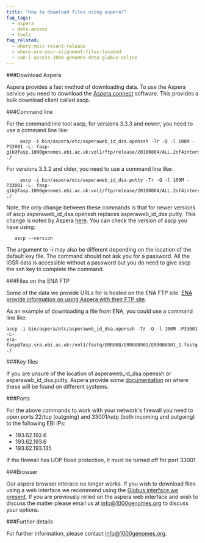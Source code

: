 ```yaml
---
title: "How to download files using aspera?"
faq_tags:
  - aspera
  - data-access
  - tools
faq_related:
  - where-most-recent-release
  - where-are-your-alignment-files-located
  - can-i-access-1000-genomes-data-globus-online
---
```


###Download Aspera

Aspera provides a fast method of downloading data. To use the Aspera service you need to download the [Aspera connect](http://asperasoft.com/software/transfer-clients/connect-web-browser-plug-in/) software. This provides a bulk download client called ascp.

###Command line

For the command line tool ascp, for versions 3.3.3 and newer, you need to use a command line like:

         ascp -i bin/aspera/etc/asperaweb_id_dsa.openssh -Tr -Q -l 100M -P33001 -L- fasp-g1k@fasp.1000genomes.ebi.ac.uk:vol1/ftp/release/20100804/ALL.2of4intersection.20100804.genotypes.vcf.gz ./

For versions 3.3.2 and older, you need to use a command line like:

         ascp -i bin/aspera/etc/asperaweb_id_dsa.putty -Tr -Q -l 100M -P33001 -L- fasp-g1k@fasp.1000genomes.ebi.ac.uk:vol1/ftp/release/20100804/ALL.2of4intersection.20100804.genotypes.vcf.gz ./

Note, the only change between these commands is that for newer versions of ascp asperaweb_id_dsa.openssh replaces asperaweb_id_dsa.putty. This change is noted by Aspera [here](https://support.asperasoft.com/entries/38675468-Command-line-ascp-transfer-asking-for-a-passphrase-after-Connect-plugin-upgrade). You can check the version of ascp you have using:

       ascp --version

The argument to -i may also be different depending on the location of the default key file. The command should not ask you for a password. All the IGSR data is accessible without a password but you do need to give ascp the ssh key to complete the command.

###Files on the ENA FTP

Some of the data we provide URLs for is hosted on the ENA FTP site. [ENA provide information on using Aspera with their FTP site](https://www.ebi.ac.uk/ena/browse/read-download).

As an example of downloading a file from ENA, you could use a command line like:

    ascp -i bin/aspera/etc/asperaweb_id_dsa.openssh -Tr -Q -l 100M -P33001 -L- 
    era-fasp@fasp.sra.ebi.ac.uk:/vol1/fastq/ERR008/ERR008901/ERR008901_1.fastq.gz ./

###Key files

If you are unsure of the location of asperaweb_id_dsa.openssh or asperaweb_id_dsa.putty, Aspera provide some [documentation](https://support.asperasoft.com/hc/en-us/articles/216125898-Downloading-data-from-NCBI-via-the-command-line) on where these will be found on different systems.

###Ports

For the above commands to work with your network's firewall you need to open ports 22/tcp (outgoing) and 33001/udp (both incoming and outgoing) to the following EBI IPs:

- 193.62.192.6
- 193.62.193.6
- 193.62.193.135

If the firewall has UDP flood protection, it must be turned off for port 33001.

###Browser

Our aspera browser interace no longer works. If you wish to download files using a web interface we recommend using the [Globus interface we present](/faq/can-i-access-1000-genomes-data-globus-online/). If you are previously relied on the aspera web interface and wish to discuss the matter please email us at [info@1000genomes.org](mailto:info@1000genomes.org) to discuss your options. 

###Further details

For further information, please contact info@1000genomes.org.
